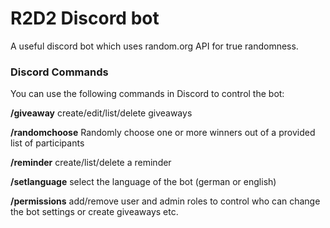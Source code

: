 # R2D2 Discord bot
A useful discord bot which uses random.org API for true randomness.

### Discord Commands
You can use the following commands in Discord to control the bot:

**/giveaway** create/edit/list/delete giveaways

**/randomchoose** Randomly choose one or more winners out of a provided list of participants

**/reminder** create/list/delete a reminder

**/setlanguage** select the language of the bot (german or english)

**/permissions** add/remove user and admin roles to control who can change the bot settings or create giveaways etc.
